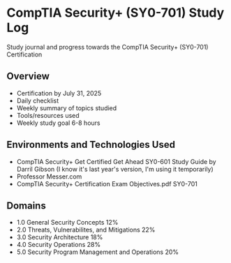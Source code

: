 
<p align="center">
<!-- <img src="https://i.imgur.com/Ua7udoS.png" alt="Traffic Examination"/> -->
</p>

<h1>CompTIA Security+ (SY0-701) Study Log</h1>
<p> Study journal and progress towards the CompTIA Security+ (SY0-701) Certification </p>

<h2>Overview</h2>

- Certification by July 31, 2025
- Daily checklist
- Weekly summary of topics studied
- Tools/resources used
- Weekly study goal 6-8 hours

<h2>Environments and Technologies Used</h2>

- CompTIA Security+ Get Certified Get Ahead SY0-601 Study Guide by Darril Gibson (I know it's last year's version, I'm using it temporarily)
- Professor Messer.com
- CompTIA Security+ Certification Exam Objectives.pdf SY0-701

<h2>Domains</h2>

- 1.0 General Security Concepts 12%
- 2.0 Threats, Vulnerabilites, and Mitigations 22%
- 3.0 Security Architecture 18%
- 4.0 Security Operations 28%
- 5.0 Security Program Management and Operations 20%
